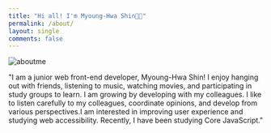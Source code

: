 ```yaml
---
title: "Hi all! I'm Myoung-Hwa Shin👋🏻"
permalink: /about/
layout: single
comments: false
---
```

![aboutme](https://github.com/choiiis/minimal-mistakes-choiiis-customized/assets/73214037/b9ff1425-059c-4d9d-8d01-e2c64d46dead)

"I am a junior web front-end developer, Myoung-Hwa Shin! I enjoy hanging out with friends, listening to music, watching movies, and participating in study groups to learn. I am growing by developing with my colleagues. I like to listen carefully to my colleagues, coordinate opinions, and develop from various perspectives.I am interested in improving user experience and studying web accessibility. Recently, I have been studying Core JavaScript."

